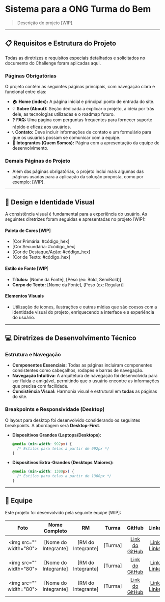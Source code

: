 # Sistema para a ONG Turma do Bem

> Descrição do projeto [WIP].

-----

## 📋 Requisitos e Estrutura do Projeto

Todas as diretrizes e requisitos especiais detalhados e solicitados no documento do Challenge foram aplicadas aqui.

### Páginas Obrigatórias

O projeto contém as seguintes páginas principais, com navegação clara e funcional entre elas:

  - 🏠 **Home (index):** A página inicial e principal ponto de entrada do site.
  - 💡 **Sobre (About):** Seção dedicada a explicar o projeto, a ideia por trás dele, as tecnologias utilizadas e o roadmap futuro.
  - ❓ **FAQ:** Uma página com perguntas frequentes para fornecer suporte rápido e eficaz aos usuários.
  - 📞 **Contato:** Deve incluir informações de contato e um formulário para que os usuários possam se comunicar com a equipe.
  - 👥 **Integrantes (Quem Somos):** Página com a apresentação da equipe de desenvolvimento.

### Demais Páginas do Projeto

  - Além das páginas obrigatórias, o projeto inclui mais algumas das páginas usadas para a aplicação da solução proposta, como por exemplo: [WIP].

-----

## 🎨 Design e Identidade Visual

A consistência visual é fundamental para a experiência do usuário. As seguintes diretrizes foram seguidas e apresentadas no projeto [WIP]:

#### Paleta de Cores [WIP]

  - [Cor Primária: \#código\_hex]
  - [Cor Secundária: \#código\_hex]
  - [Cor de Destaque/Ação: \#código\_hex]
  - [Cor de Texto: \#código\_hex]

#### Estilo de Fonte [WIP]

  - **Títulos:** [Nome da Fonte], [Peso (ex: Bold, SemiBold)]
  - **Corpo de Texto:** [Nome da Fonte], [Peso (ex: Regular)]

#### Elementos Visuais

  - Utilização de ícones, ilustrações e outras mídias que são coesos com a identidade visual do projeto, enriquecendo a interface e a experiência do usuário.

-----

## 💻 Diretrizes de Desenvolvimento Técnico

### Estrutura e Navegação

  - **Componentes Essenciais:** Todas as páginas incluiram componentes consistentes como cabeçalhos, rodapés e barras de navegação.
  - **Navegação Intuitiva:** A arquitetura de navegação foi desenvolvida para ser fluida e amigável, permitindo que o usuário encontre as informações que precisa com facilidade.
  - **Consistência Visual:** Harmonia visual e estrutural em **todas** as páginas do site.

### Breakpoints e Responsividade (Desktop)

O layout para desktop foi desenvolvido considerando os seguintes breakpoints. A abordagem será **Desktop-First**.

  - **Dispositivos Grandes (Laptops/Desktops):**
    ```css
    @media (min-width: 992px) {
      /* Estilos para telas a partir de 992px */
    }
    ```
  - **Dispositivos Extra-Grandes (Desktops Maiores):**
    ```css
    @media (min-width: 1300px) {
      /* Estilos para telas a partir de 1300px */
    }
    ```

-----

## 👥 Equipe

Este projeto foi desenvolvido pela seguinte equipe [WIP]:

| Foto | Nome Completo | RM | Turma | GitHub | LinkedIn |
| :---: | :---: | :---: | :---: | :---: | :---: |
| \<img src="" width="80"\> | [Nome do Integrante] | [RM do Integrante] | [Turma] | [Link do GitHub](https://www.google.com/search?q=https://github.com/usuario) | [Link do LinkedIn](https://www.google.com/search?q=https://linkedin.com/in/usuario) |
| \<img src="" width="80"\> | [Nome do Integrante] | [RM do Integrante] | [Turma] | [Link do GitHub](https://www.google.com/search?q=https://github.com/usuario) | [Link do LinkedIn](https://www.google.com/search?q=https://linkedin.com/in/usuario) |
| \<img src="" width="80"\> | [Nome do Integrante] | [RM do Integrante] | [Turma] | [Link do GitHub](https://www.google.com/search?q=https://github.com/usuario) | [Link do LinkedIn](https://www.google.com/search?q=https://linkedin.com/in/usuario) |
